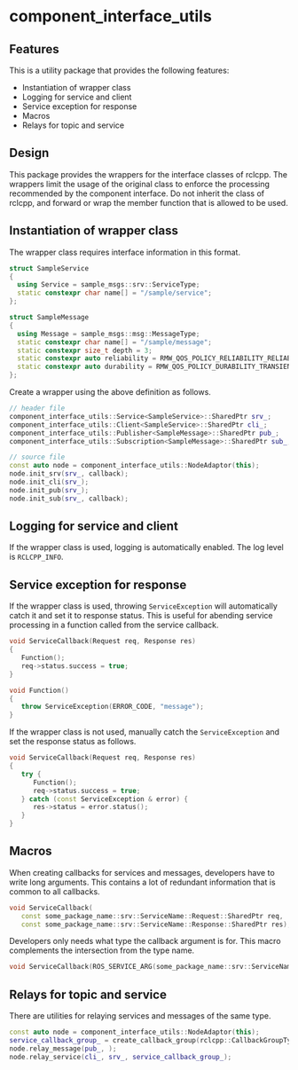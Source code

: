 # component_interface_utils

## Features

This is a utility package that provides the following features:

- Instantiation of wrapper class
- Logging for service and client
- Service exception for response
- Macros
- Relays for topic and service

## Design

This package provides the wrappers for the interface classes of rclcpp.
The wrappers limit the usage of the original class to enforce the processing recommended by the component interface.
Do not inherit the class of rclcpp, and forward or wrap the member function that is allowed to be used.

## Instantiation of wrapper class

The wrapper class requires interface information in this format.

```cpp
struct SampleService
{
  using Service = sample_msgs::srv::ServiceType;
  static constexpr char name[] = "/sample/service";
};

struct SampleMessage
{
  using Message = sample_msgs::msg::MessageType;
  static constexpr char name[] = "/sample/message";
  static constexpr size_t depth = 3;
  static constexpr auto reliability = RMW_QOS_POLICY_RELIABILITY_RELIABLE;
  static constexpr auto durability = RMW_QOS_POLICY_DURABILITY_TRANSIENT_LOCAL;
};
```

Create a wrapper using the above definition as follows.

```cpp
// header file
component_interface_utils::Service<SampleService>::SharedPtr srv_;
component_interface_utils::Client<SampleService>::SharedPtr cli_;
component_interface_utils::Publisher<SampleMessage>::SharedPtr pub_;
component_interface_utils::Subscription<SampleMessage>::SharedPtr sub_;

// source file
const auto node = component_interface_utils::NodeAdaptor(this);
node.init_srv(srv_, callback);
node.init_cli(srv_);
node.init_pub(srv_);
node.init_sub(srv_, callback);
```

## Logging for service and client

If the wrapper class is used, logging is automatically enabled. The log level is `RCLCPP_INFO`.

## Service exception for response

If the wrapper class is used, throwing `ServiceException` will automatically catch it and set it to response status.
This is useful for abending service processing in a function called from the service callback.

```cpp
void ServiceCallback(Request req, Response res)
{
   Function();
   req->status.success = true;
}

void Function()
{
   throw ServiceException(ERROR_CODE, "message");
}
```

If the wrapper class is not used, manually catch the `ServiceException` and set the response status as follows.

```cpp
void ServiceCallback(Request req, Response res)
{
   try {
      Function();
      req->status.success = true;
   } catch (const ServiceException & error) {
      res->status = error.status();
   }
}
```

## Macros

When creating callbacks for services and messages, developers have to write long arguments.
This contains a lot of redundant information that is common to all callbacks.

```cpp
void ServiceCallback(
   const some_package_name::srv::ServiceName::Request::SharedPtr req,
   const some_package_name::srv::ServiceName::Response::SharedPtr res);
```

Developers only needs what type the callback argument is for.
This macro complements the intersection from the type name.

```cpp
void ServiceCallback(ROS_SERVICE_ARG(some_package_name::srv::ServiceName));
```

## Relays for topic and service

There are utilities for relaying services and messages of the same type.

```cpp
const auto node = component_interface_utils::NodeAdaptor(this);
service_callback_group_ = create_callback_group(rclcpp::CallbackGroupType::MutuallyExclusive);
node.relay_message(pub_, );
node.relay_service(cli_, srv_, service_callback_group_);
```
